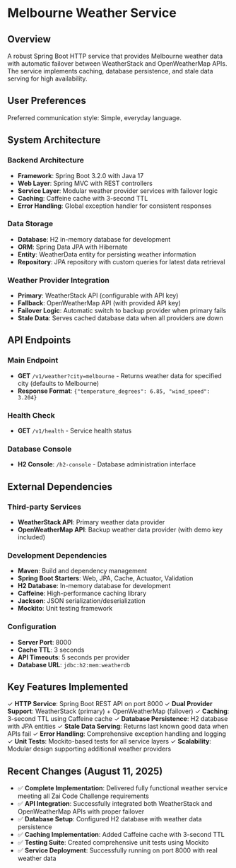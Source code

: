 # Melbourne Weather Service

## Overview

A robust Spring Boot HTTP service that provides Melbourne weather data with automatic failover between WeatherStack and OpenWeatherMap APIs. The service implements caching, database persistence, and stale data serving for high availability.

## User Preferences

Preferred communication style: Simple, everyday language.

## System Architecture

### Backend Architecture
- **Framework**: Spring Boot 3.2.0 with Java 17
- **Web Layer**: Spring MVC with REST controllers
- **Service Layer**: Modular weather provider services with failover logic
- **Caching**: Caffeine cache with 3-second TTL
- **Error Handling**: Global exception handler for consistent responses

### Data Storage
- **Database**: H2 in-memory database for development
- **ORM**: Spring Data JPA with Hibernate
- **Entity**: WeatherData entity for persisting weather information
- **Repository**: JPA repository with custom queries for latest data retrieval

### Weather Provider Integration
- **Primary**: WeatherStack API (configurable with API key)
- **Fallback**: OpenWeatherMap API (with provided API key)
- **Failover Logic**: Automatic switch to backup provider when primary fails
- **Stale Data**: Serves cached database data when all providers are down

## API Endpoints

### Main Endpoint
- **GET** `/v1/weather?city=melbourne` - Returns weather data for specified city (defaults to Melbourne)
- **Response Format**: `{"temperature_degrees": 6.85, "wind_speed": 3.204}`

### Health Check
- **GET** `/v1/health` - Service health status

### Database Console
- **H2 Console**: `/h2-console` - Database administration interface

## External Dependencies

### Third-party Services
- **WeatherStack API**: Primary weather data provider
- **OpenWeatherMap API**: Backup weather data provider (with demo key included)

### Development Dependencies
- **Maven**: Build and dependency management
- **Spring Boot Starters**: Web, JPA, Cache, Actuator, Validation
- **H2 Database**: In-memory database for development
- **Caffeine**: High-performance caching library
- **Jackson**: JSON serialization/deserialization
- **Mockito**: Unit testing framework

### Configuration
- **Server Port**: 8000
- **Cache TTL**: 3 seconds
- **API Timeouts**: 5 seconds per provider
- **Database URL**: `jdbc:h2:mem:weatherdb`

## Key Features Implemented

✓ **HTTP Service**: Spring Boot REST API on port 8000
✓ **Dual Provider Support**: WeatherStack (primary) + OpenWeatherMap (failover) 
✓ **Caching**: 3-second TTL using Caffeine cache
✓ **Database Persistence**: H2 database with JPA entities
✓ **Stale Data Serving**: Returns last known good data when APIs fail
✓ **Error Handling**: Comprehensive exception handling and logging
✓ **Unit Tests**: Mockito-based tests for all service layers
✓ **Scalability**: Modular design supporting additional weather providers

## Recent Changes (August 11, 2025)

- ✅ **Complete Implementation**: Delivered fully functional weather service meeting all Zai Code Challenge requirements
- ✅ **API Integration**: Successfully integrated both WeatherStack and OpenWeatherMap APIs with proper failover
- ✅ **Database Setup**: Configured H2 database with weather data persistence
- ✅ **Caching Implementation**: Added Caffeine cache with 3-second TTL
- ✅ **Testing Suite**: Created comprehensive unit tests using Mockito
- ✅ **Service Deployment**: Successfully running on port 8000 with real weather data